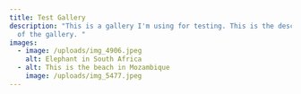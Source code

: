 ```yaml
---
title: Test Gallery
description: "This is a gallery I'm using for testing. This is the description
  of the gallery. "
images:
  - image: /uploads/img_4906.jpeg
    alt: Elephant in South Africa
  - alt: This is the beach in Mozambique
    image: /uploads/img_5477.jpeg
---
```

